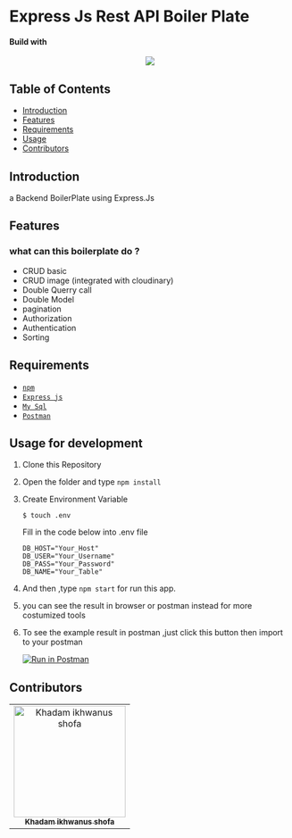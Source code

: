 # Express Js Rest API Boiler Plate 
#### Build with 
<p align="center">
  <a href="https://nodejs.org/">
    <img src="https://cdn-images-1.medium.com/max/871/1*d2zLEjERsrs1Rzk_95QU9A.png">
  </a>
</p>

## Table of Contents
- [Introduction](#introduction)
- [Features](#features)
- [Requirements](#requirements)
- [Usage](#usage-for-development)
- [Contributors](#contributors)

## Introduction
  a Backend BoilerPlate using Express.Js 

## Features
### what can this boilerplate do ?
* CRUD basic
* CRUD image (integrated with cloudinary)
* Double Querry call
* Double Model
* pagination 
* Authorization 
* Authentication
* Sorting

## Requirements
* [`npm`](https://www.npmjs.com/get-npm)
* [`Express js`](https://expressjs.com/en/starter/installing.html)
* [`My Sql`](https://www.apachefriends.org/download.html)
* [`Postman`](https://www.getpostman.com/downloads/) 

## Usage for development
1. Clone this Repository
2. Open the folder and type `npm install` 
3. Create Environment Variable
    ```
    $ touch .env
    ```
    Fill in the code below into .env file
    ```
    DB_HOST="Your_Host"
    DB_USER="Your_Username"
    DB_PASS="Your_Password"
    DB_NAME="Your_Table"
    ```

4. And then ,type `npm start` for run this app.

5. you can see the result in browser or postman instead for more costumized tools
 
6. To see the example result in postman ,just click this button then import to your postman

    [![Run in Postman](https://run.pstmn.io/button.svg)](https://www.getpostman.com/collections/084380c65d08aaed839f)




## Contributors
<center>
  <table>
    <tr>
      <td align="center">
        <a href="https://github.com/rizal271">
          <img width="200" src="https://avatars0.githubusercontent.com/u/33866110?s=460&v=4" alt="Khadam ikhwanus shofa"><br/>
          <sub><b>Khadam ikhwanus shofa</b></sub>
        </a>
      </td>
    </tr>
  </table>
</center>

#